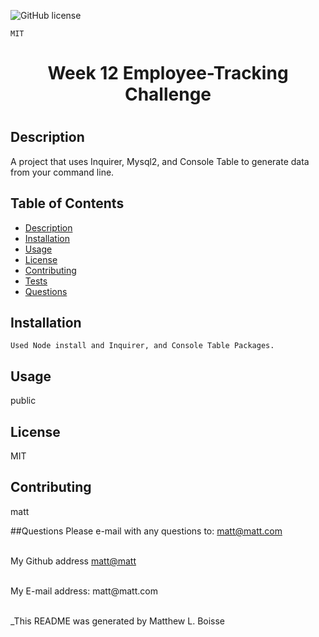 ![GitHub license](https://img.shields.io/badge/license-MIT-blue.svg)

    MIT


  <h1 align='center'>Week 12 Employee-Tracking Challenge <h1/> 


  ## Description
  A project that uses Inquirer, Mysql2, and Console Table to generate data from your command line. 

  ## Table of Contents
  - [Description](#description)
  - [Installation](#installation)
  - [Usage](#usage)
  - [License](#license)
  - [Contributing](#contributing)
  - [Tests](#tests)
  - [Questions](#questions)
  
  ## Installation
    Used Node install and Inquirer, and Console Table Packages.

  ## Usage
  public

  ## License
 MIT

  ## Contributing
   matt 
   
  ##Questions 
  Please e-mail with any questions to: matt@matt.com <br/>
  <br/>

  My Github address [matt@matt](https://github.com/matt@matt)<br />

  <br/>
  My E-mail address: matt@matt.com<br/><br/>

  _This README was generated by Matthew L. Boisse
